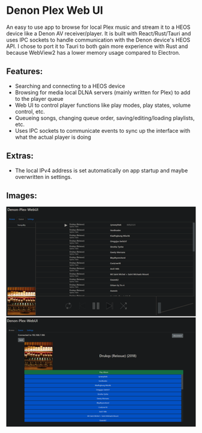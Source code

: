 # Denon Plex Web UI

An easy to use app to browse for local Plex music and stream it to a HEOS device like a Denon AV receiver/player. It is built with React/Rust/Tauri and uses IPC sockets to handle communication with the Denon device's HEOS API. I chose to port it to Tauri to both gain more experience with Rust and because WebView2 has a lower memory usage compared to Electron.

## Features:
- Searching and connecting to a HEOS device
- Browsing for media local DLNA servers (mainly written for Plex) to add to the player queue
- Web UI to control player functions like play modes, play states, volume control, etc.
- Queueing songs, changing queue order, saving/editing/loading playlists, etc.
- Uses IPC sockets to communicate events to sync up the interface with what the actual player is doing


## Extras:
- The local IPv4 address is set automatically on app startup and maybe overwritten in settings.

## Images:
<img src="https://github.com/Ryan7259/denon-plex-webui/blob/main/pic1.png?raw=true">
<img src="https://github.com/Ryan7259/denon-plex-webui/blob/main/pic2.png?raw=true">
